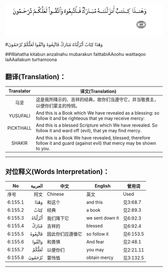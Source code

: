 ![006:155](images/006_155.gif)

#وَهَٰذَا كِتَابٌ أَنْزَلْنَاهُ مُبَارَكٌ فَاتَّبِعُوهُ وَاتَّقُوا لَعَلَّكُمْ تُرْحَمُونَ

##Wahatha kitabun anzalnahu mubarakun faittabiAAoohu waittaqoo laAAallakum turhamoona 

## 翻译(Translation)：

| Translator | 译文(Translation)                                            |
| :--------: | ------------------------------------------------------------ |
|    马坚    | 这是我所降示的、吉祥的经典，故你们当遵守它，并当敬畏主，以便你们蒙主的怜悯。 |
|  YUSUFALI  | And this is a Book which We have revealed as a blessing: so follow it and be righteous that ye may receive mercy: |
| PICKTHALL  | And this is a blessed Scripture which We have revealed. So follow it and ward off (evil), that ye may find mercy. |
|   SHAKIR   | And this is a Book We have revealed, blessed; therefore follow it and guard (against evil) that mercy may be shown to you. |

---

## 对位释义(Words Interpretation)：

| No   | العربية | 中文    | English | 曾用词 |
| ---- | ------: | ------- | ------- | ------ |
| 序号 |    阿文 | Chinese | 英文    | Used   |
| 6:155.1 | وَهَٰذَا    | 和这个           | and this        | 见3:68.7  |
| 6:155.2 | كِتَابٌ    | 经典             | a book          | 见2:89.3  |
| 6:155.3 | أَنْزَلْنَاهُ | 我们降下它       | we sent down it | 见6:92.3  |
| 6:155.4 | مُبَارَكٌ   | 吉祥的           | blessed         | 见6:92.4  |
| 6:155.5 | فَاتَّبِعُوهُ | 因此你们应遵循它 | so follow it    | 见6:153.5 |
| 6:155.6 | وَاتَّقُوا  | 和畏惧           | And fear        | 见2:48.1  |
| 6:155.7 | لَعَلَّكُمْ   | 以便你们         | you may         | 见2:21.11 |
| 6:155.8 | تُرْحَمُونَ  | 蒙怜恤           | obtain mercy    | 见3:132.5 |

---